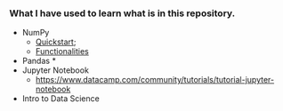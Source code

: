 ### What I have used to learn what is in this repository.
* NumPy
	* [Quickstart](https://docs.scipy.org/doc/numpy-dev/user/quickstart.html);
	* [Functionalities](https://docs.scipy.org/doc/numpy/reference/routines.html)
* Pandas
	* 
* Jupyter Notebook
	* https://www.datacamp.com/community/tutorials/tutorial-jupyter-notebook 
* Intro to Data Science
